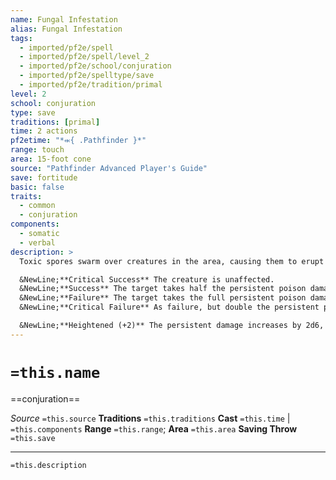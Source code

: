```yaml
---
name: Fungal Infestation
alias: Fungal Infestation
tags:
  - imported/pf2e/spell
  - imported/pf2e/spell/level_2
  - imported/pf2e/school/conjuration
  - imported/pf2e/spelltype/save
  - imported/pf2e/tradition/primal
level: 2
school: conjuration
type: save
traditions: [primal]
time: 2 actions
pf2etime: "*⬺{ .Pathfinder }*"
range: touch
area: 15-foot cone
source: "Pathfinder Advanced Player's Guide"
save: fortitude
basic: false
traits:
  - common
  - conjuration
components:
  - somatic
  - verbal
description: >
  Toxic spores swarm over creatures in the area, causing them to erupt in grotesque fungal growths. These noxious growths deal 2d6 persistent Poison damage, and each creature must attempt a Fortitude save.

  &NewLine;**Critical Success** The creature is unaffected.
  &NewLine;**Success** The target takes half the persistent poison damage.
  &NewLine;**Failure** The target takes the full persistent poison damage. While it is taking this persistent poison damage, it has weakness 1 to fire and weakness 1 to slashing.
  &NewLine;**Critical Failure** As failure, but double the persistent poison damage. While it is taking this persistent poison damage, it has weakness 2 to fire and weakness 2 to slashing.

  &NewLine;**Heightened (+2)** The persistent damage increases by 2d6, and the weakness increases by 1, or by 2 on a critical failure.
---
```

# `=this.name`
==conjuration==

*Source* `=this.source`
**Traditions** `=this.traditions`
**Cast** `=this.time` | `=this.components`
**Range** `=this.range`; **Area** `=this.area`
**Saving Throw** `=this.save`

***
`=this.description`